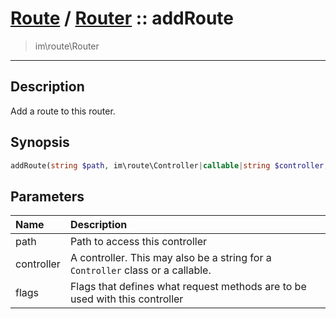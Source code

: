 # [Route](route.md) / [Router](route-Router.md) :: addRoute
 > im\route\Router
____

## Description
Add a route to this router.

## Synopsis
```php
addRoute(string $path, im\route\Controller|callable|string $controller, int $flags = im\http\Verbs::ANY): void
```

## Parameters
| Name | Description |
| :--- | :---------- |
| path | Path to access this controller |
| controller | A controller. This may also be a string for a `Controller` class or a callable. |
| flags | Flags that defines what request methods are to be used with this controller |
